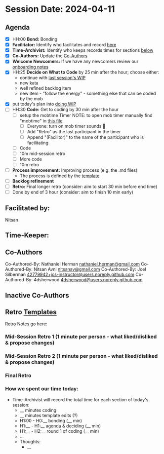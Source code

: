 # Session Date: 2024-04-11

## Agenda

- [x] HH:00 **Bond:** Bonding
- [x] **Facilitator:** Identify who facilitates and record [here](#facilitated-by)
- [x] **Time-Archivist:** Identify who keeps records times for sections [below](#how-we-spent-our-time-today)
- [x] **Co-Authors:** Update the [Co-Authors](#co-authors) 
- [x] **Welcome Newcomers:** If we have any newcomers review our [onboarding notes](../docs/onboarding-notes.md)
- [x] HH:25 **Decide on What to Code** by 25 min after the hour; choose either:
    - continue with [last session's WIP](../docs/backlog.md#doing-wip)
    - new kata
    - well refined backlog item
    - new item - "follow the energy" - something else that can be coded by the mob
- [x] put today's plan into [doing WIP](../docs/backlog.md#doing-wip)
- [ ] HH:30 **Code:** Get to coding by 30 min after the hour 
  - [ ] setup the mobtime Timer
        NOTE: to open mob timer manually find "mobtime" in [this file](../.gitpod.yml)
    - [ ] Everyone: turn on mob timer sounds 📣
    - [ ] Add "Retro" as the last participant in the timer
    - [ ] Append "(Facilitor)" to the name of the participant who is facilitating
  - [ ] Code
  - [ ] 10m mid-session retro
  - [ ] More code
  - [ ] 10m retro
- [ ] **Process improvement:** Improving process (e.g. the .md files)
  - The process is defined by the [template](./session-notes-YYYY-MM-DD.md)
- [ ] **Backlog refinement**
- [ ] **Retro:** Final longer retro (consider: aim to start 30 min before end time)
- [ ] Done by end of 3 hour (consider: aim to finish 10 min early)

## Facilitated by:
Nitsan

## Time-Keeper:

## Co-Authors
Co-Authored-By: Nathaniel Herman <nathaniel.herman@gmail.com>
Co-Authored-By: Nitsan Avni <nitsanav@gmail.com>
Co-Authored-By: Joel Silberman <42779942+jcs-instructor@users.noreply.github.com>
Co-Authored-By: 4dsherwood <4dsherwood@users.noreply.github.com>

## Inactive Co-Authors

## Retro [Templates](../docs/retro-templates.md)

Retro Notes go here:

### Mid-Session Retro 1 (1 minute per person - what liked/disliked & propose changes)

### Mid-Session Retro 2 (1 minute per person - what liked/disliked & propose changes)

### Final Retro

### How we spent our time today:
- Time-Archivist will record the total time for each section of today's session:
  - __ minutes coding
  - __ minutes template edits (?)
  - H1:00 - H0:__ bonding            (__ min)
  - H1:__ - H1:__ agenda & deciding  (__ min)
  - H1:__ - H2:__ round 1 of coding  (__ min)
  - ...
  - Thoughts:
    - __
